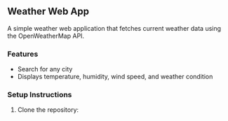 ## Weather Web App

A simple weather web application that fetches current weather data using the OpenWeatherMap API.

### Features
- Search for any city
- Displays temperature, humidity, wind speed, and weather condition

### Setup Instructions

1. Clone the repository:

